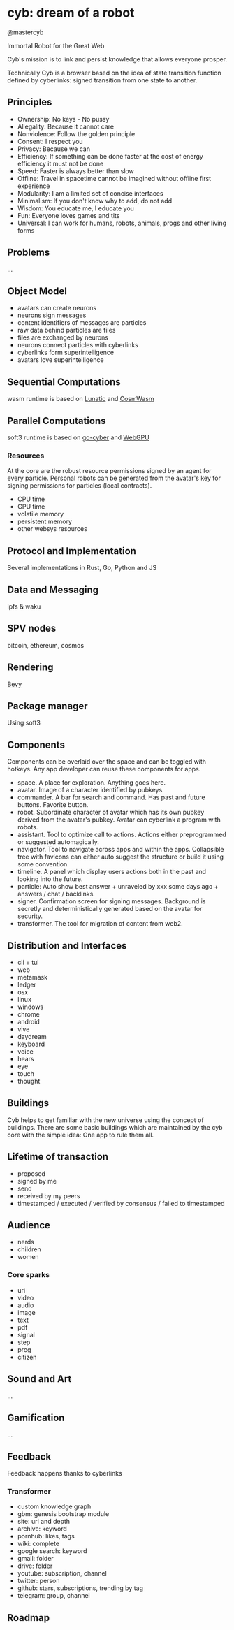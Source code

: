 # cyb: dream of a robot
@mastercyb

Immortal Robot for the Great Web

Cyb's mission is to link and persist knowledge that allows everyone prosper.

Technically Cyb is a browser based on the idea of state transition function defined by cyberlinks: signed transition from one state to another.

## Principles

- Ownership: No keys - No pussy
- Allegality: Because it cannot care
- Nonviolence: Follow the golden principle
- Consent: I respect you
- Privacy: Because we can
- Efficiency: If something can be done faster at the cost of energy efficiency it must not be done
- Speed: Faster is always better than slow
- Offline: Travel in spacetime cannot be imagined without offline first experience
- Modularity: I am a limited set of concise interfaces
- Minimalism: If you don't know why to add, do not add
- Wisdom: You educate me, I educate you
- Fun: Everyone loves games and tits
- Universal: I can work for humans, robots, animals, progs and other living forms

## Problems

...

## Object Model

- avatars can create neurons
- neurons sign messages
- content identifiers of messages are particles
- raw data behind particles are files
- files are exchanged by neurons
- neurons connect particles with cyberlinks
- cyberlinks form superintelligence
- avatars love superintelligence

## Sequential Computations

wasm runtime is based on [Lunatic](https://github.com/lunatic-solutions/lunatic) and [CosmWasm](https://github.com/CosmWasm/cosmwasm)

## Parallel Computations

soft3 runtime is based on [go-cyber](https://github.com/cybercongress/go-cyber) and [WebGPU](https://github.com/gfx-rs/wgpu)

### Resources

At the core are the robust resource permissions signed by an agent for every particle.
Personal robots can be generated from the avatar's key for signing permissions for particles (local contracts).

- CPU time
- GPU time
- volatile memory
- persistent memory
- other websys resources

## Protocol and Implementation

Several implementations in Rust, Go, Python and JS

## Data and Messaging

ipfs & waku

## SPV nodes

bitcoin, ethereum, cosmos

## Rendering

[Bevy](https://github.com/bevyengine/bevy)

## Package manager

Using soft3

## Components

Components can be overlaid over the space and can be toggled with hotkeys. Any app developer can reuse these components for apps.

- space. A place for exploration. Anything goes here.
- avatar. Image of a character identified by pubkeys.
- commander. A bar for search and command. Has past and future buttons. Favorite button.
- robot. Subordinate character of avatar which has its own pubkey derived from the avatar's pubkey. Avatar can cyberlink a program with robots. 
- assistant. Tool to optimize call to actions. Actions either preprogrammed or suggested automagically.
- navigator. Tool to navigate across apps and within the apps. Collapsible tree with favicons can either auto suggest the structure or build it using some convention.
- timeline. A panel which display users actions both in the past and looking into the future.
- particle: Auto show best answer + unraveled by xxx some days ago + answers / chat / backlinks.
- signer. Confirmation screen for signing messages. Background is secretly and deterministically generated based on the avatar for security.
- transformer. The tool for migration of content from web2.

## Distribution and Interfaces

- cli + tui
- web
- metamask
- ledger
- osx
- linux
- windows
- chrome
- android
- vive
- daydream
- keyboard
- voice
- hears
- eye
- touch
- thought

## Buildings

Cyb helps to get familiar with the new universe using the concept of buildings. There are some basic buildings which are maintained by the cyb core with the simple idea: One app to rule them all.

## Lifetime of transaction

- proposed
- signed by me
- send
- received by my peers
- timestamped / executed / verified by consensus / failed to timestamped

## Audience

- nerds
- children
- women

### Core sparks

- uri
- video
- audio
- image
- text
- pdf
- signal
- step
- prog
- citizen

## Sound and Art

...

## Gamification

...

## Feedback

Feedback happens thanks to cyberlinks

### Transformer
- custom knowledge graph
- gbm: genesis bootstrap module
- site: url and depth
- archive: keyword
- pornhub: likes, tags
- wiki: complete
- google search: keyword
- gmail: folder
- drive: folder
- youtube: subscription, channel
- twitter: person
- github: stars, subscriptions, trending by tag
- telegram: group, channel

## Roadmap
















